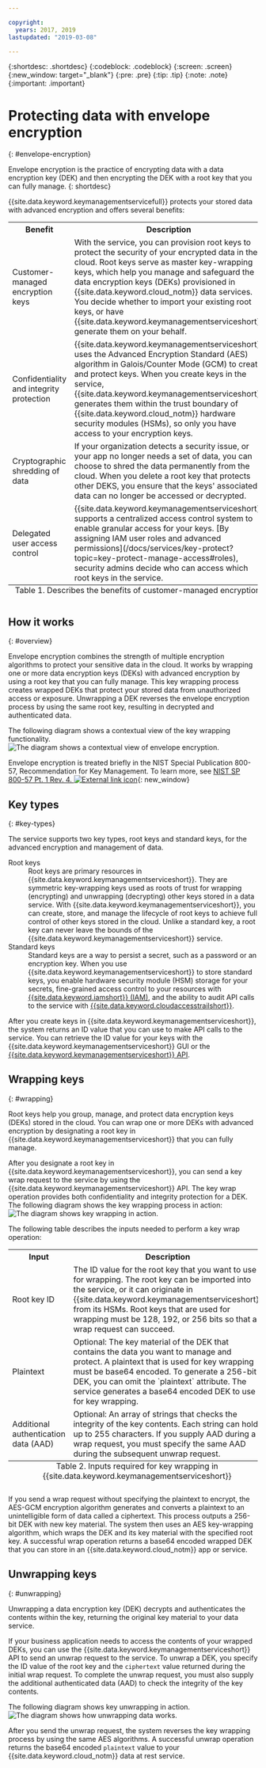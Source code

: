 ```yaml
---

copyright:
  years: 2017, 2019
lastupdated: "2019-03-08"

---
```


{:shortdesc: .shortdesc}
{:codeblock: .codeblock}
{:screen: .screen}
{:new_window: target="_blank"}
{:pre: .pre}
{:tip: .tip}
{:note: .note}
{:important: .important}

# Protecting data with envelope encryption
{: #envelope-encryption}

Envelope encryption is the practice of encrypting data with a data encryption key (DEK) and then encrypting the DEK with a root key that you can fully manage. 
{: shortdesc}

{{site.data.keyword.keymanagementservicefull}} protects your stored data with advanced encryption and offers several benefits:

<table>
  <th>Benefit</th>
  <th>Description</th>
  <tr>
    <td>Customer-managed encryption keys</td>
    <td>With the service, you can provision root keys to protect the security of your encrypted data in the cloud. Root keys serve as master key-wrapping keys, which help you manage and safeguard the data encryption keys (DEKs) provisioned in {{site.data.keyword.cloud_notm}} data services. You decide whether to import your existing root keys, or have {{site.data.keyword.keymanagementserviceshort}} generate them on your behalf.</td>
  </tr>
  <tr>
    <td>Confidentiality and integrity protection</td>
    <td>{{site.data.keyword.keymanagementserviceshort}} uses the Advanced Encryption Standard (AES) algorithm in Galois/Counter Mode (GCM) to create and protect keys. When you create keys in the service, {{site.data.keyword.keymanagementserviceshort}} generates them within the trust boundary of {{site.data.keyword.cloud_notm}} hardware security modules (HSMs), so only you have access to your encryption keys.</td>
  </tr>
  <tr>
    <td>Cryptographic shredding of data</td>
    <td>If your organization detects a security issue, or your app no longer needs a set of data, you can choose to shred the data permanently from the cloud. When you delete a root key that protects other DEKS, you ensure that the keys' associated data can no longer be accessed or decrypted.</td>
  </tr>
  <tr>
    <td>Delegated user access control</td>
    <td>{{site.data.keyword.keymanagementserviceshort}} supports a centralized access control system to enable granular access for your keys. [By assigning IAM user roles and advanced permissions](/docs/services/key-protect?topic=key-protect-manage-access#roles), security admins decide who can access which root keys in the service.</td>
  </tr>
  <caption style="caption-side:bottom;">Table 1. Describes the benefits of customer-managed encryption</caption>
</table>

## How it works
{: #overview}

Envelope encryption combines the strength of multiple encryption algorithms to protect your sensitive data in the cloud. It works by wrapping one or more data encryption keys (DEKs) with advanced encryption by using a root key that you can fully manage. This key wrapping process creates wrapped DEKs that protect your stored data from unauthorized access or exposure. Unwrapping a DEK reverses the envelope encryption process by using the same root key, resulting in decrypted and authenticated data.
 
The following diagram shows a contextual view of the key wrapping functionality.
![The diagram shows a contextual view of envelope encryption.](../images/envelope-encryption_min.svg)

Envelope encryption is treated briefly in the NIST Special Publication 800-57, Recommendation for Key Management. To learn more, see [NIST SP 800-57 Pt. 1 Rev. 4. ![External link icon](../../../icons/launch-glyph.svg "External link icon")](http://nvlpubs.nist.gov/nistpubs/SpecialPublications/NIST.SP.800-57pt1r4.pdf){: new_window}

## Key types
{: #key-types}

The service supports two key types, root keys and standard keys, for the advanced encryption and management of data.

<dl>
  <dt>Root keys</dt>
    <dd>Root keys are primary resources in {{site.data.keyword.keymanagementserviceshort}}. They are symmetric key-wrapping keys used as roots of trust for wrapping (encrypting) and unwrapping (decrypting) other keys stored in a data service. With {{site.data.keyword.keymanagementserviceshort}}, you can create, store, and manage the lifecycle of root keys to achieve full control of other keys stored in the cloud. Unlike a standard key, a root key can never leave the bounds of the {{site.data.keyword.keymanagementserviceshort}} service.</dd>
  <dt>Standard keys</dt>
    <dd>Standard keys are a way to persist a secret, such as a password or an encryption key. When you use {{site.data.keyword.keymanagementserviceshort}} to store standard keys, you enable hardware security module (HSM) storage for your secrets, fine-grained access control to your resources with <a href="/docs/services/key-protect?topic=key-protect-manage-access" target="_blank">{{site.data.keyword.iamshort}} (IAM)</a>, and the ability to audit API calls to the service with <a href="/docs/services/key-protect?topic=key-protect-at-events" target="_blank">{{site.data.keyword.cloudaccesstrailshort}}</a>.</dd>
</dl>

After you create keys in {{site.data.keyword.keymanagementserviceshort}}, the system returns an ID value that you can use to make API calls to the service. You can retrieve the ID value for your keys with the {{site.data.keyword.keymanagementserviceshort}} GUI or the [{{site.data.keyword.keymanagementserviceshort}} API](https://{DomainName}/apidocs/key-protect). 

## Wrapping keys
{: #wrapping}

Root keys help you group, manage, and protect data encryption keys (DEKs) stored in the cloud. You can wrap one or more DEKs with advanced encryption by designating a root key in {{site.data.keyword.keymanagementserviceshort}} that you can fully manage. 

After you designate a root key in {{site.data.keyword.keymanagementserviceshort}}, you can send a key wrap request to the service by using the {{site.data.keyword.keymanagementserviceshort}} API. The key wrap operation provides both confidentiality and integrity protection for a DEK. The following diagram shows the key wrapping process in action:
![The diagram shows key wrapping in action.](../images/wrapping-keys_min.svg)

The following table describes the inputs needed to perform a key wrap operation:
<table>
  <th>Input</th>
  <th>Description</th>
  <tr>
    <td>Root key ID</td>
    <td>The ID value for the root key that you want to use for wrapping. The root key can be imported into the service, or it can originate in {{site.data.keyword.keymanagementserviceshort}} from its HSMs. Root keys that are used for wrapping must be 128, 192, or 256 bits so that a wrap request can succeed.</td>
  </tr>
  <tr>
    <td>Plaintext</td>
    <td>Optional: The key material of the DEK that contains the data you want to manage and protect. A plaintext that is used for key wrapping must be base64 encoded. To generate a 256-bit DEK, you can omit the `plaintext` attribute. The service generates a base64 encoded DEK to use for key wrapping.</td>
  </tr>
  <tr>
    <td>Additional authentication data (AAD)</td>
    <td>Optional: An array of strings that checks the integrity of the key contents. Each string can hold up to 255 characters. If you supply AAD during a wrap request, you must specify the same AAD during the subsequent unwrap request.</td>
  </tr>
    <caption style="caption-side:bottom;">Table 2. Inputs required for key wrapping in {{site.data.keyword.keymanagementserviceshort}}</caption>
</table>

If you send a wrap request without specifying the plaintext to encrypt, the AES-GCM encryption algorithm generates and converts a plaintext to an unintelligible form of data called a ciphertext. This process outputs a 256-bit DEK with new key material. The system then uses an AES key-wrapping algorithm, which wraps the DEK and its key material with the specified root key. A successful wrap operation returns a base64 encoded wrapped DEK that you can store in an {{site.data.keyword.cloud_notm}} app or service. 

## Unwrapping keys
{: #unwrapping}

Unwrapping a data encryption key (DEK) decrypts and authenticates the contents within the key, returning the original key material to your data service. 

If your business application needs to access the contents of your wrapped DEKs, you can use the {{site.data.keyword.keymanagementserviceshort}} API to send an unwrap request to the service. To unwrap a DEK, you specify the ID value of the root key and the `ciphertext` value returned during the initial wrap request. To complete the unwrap request, you must also supply the additional authenticated data (AAD) to check the integrity of the key contents.

The following diagram shows key unwrapping in action.
![The diagram shows how unwrapping data works.](../images/unwrapping-keys_min.svg)

After you send the unwrap request, the system reverses the key wrapping process by using the same AES algorithms. A successful unwrap operation returns the base64 encoded `plaintext` value to your {{site.data.keyword.cloud_notm}} data at rest service.




